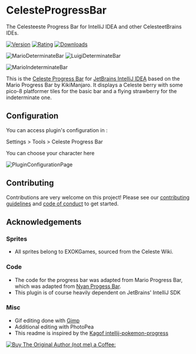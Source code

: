# CelesteProgressBar

The Celesteeste Progress Bar for IntelliJ IDEA and other CelesteetBrains IDEs.

[![Version](https://img.shields.io/jetbrains/plugin/v/14708-mario-progress-bar)](https://plugins.jetbrains.com/plugin/14708-mario-progress-bar/versions)
[![Rating](https://img.shields.io/jetbrains/plugin/r/rating/14708-mario-progress-bar)](https://plugins.jetbrains.com/plugin/14708-mario-progress-bar/reviews)
[![Downloads](https://img.shields.io/jetbrains/plugin/d/14708-mario-progress-bar)](https://plugins.jetbrains.com/plugin/14708-mario-progress-bar)

![MarioDeterminateBar](https://i.imgur.com/3ry0GOy.gif)
![LuigiDeterminateBar](https://i.imgur.com/CQPjfTb.gif)

![MarioIndeterminateBar](https://i.imgur.com/fdUDmZI.gif)

This is the [Celeste Progress Bar](https://plugins.jetbrains.com/plugin/) for [JetBrains IntelliJ IDEA](https://www.jetbrains.com/idea/) based on the Mario Progress Bar by KikiManjaro. It displays a Celeste berry with some pico-8 platformer tiles for the basic bar and a flying strawberry for the indeterminate one.

## Configuration

You can access plugin's configuration in :

Settings > Tools > Celeste Progress Bar

You can choose your character here

![PluginConfigurationPage](https://i.imgur.com/0o2t116.png)

## Contributing

Contributions are very welcome on this project! Please see our [contributing guidelines](CONTRIBUTING.md) and [code of conduct](CODE_OF_CONDUCT.md) to get started.

## Acknowledgements

### Sprites
* All sprites belong to EXOKGames, sourced from the Celeste Wiki.

### Code

* The code for the progress bar was adapted from Mario Progress Bar, which
was adapted from [Nyan Progess Bar](https://github.com/batya239/NyanProgressBar).
* This plugin is of course heavily dependent on JetBrains' IntelliJ SDK

### Misc

* Gif editing done with [Gimp](https://www.gimp.org/)
* Additional editing with PhotoPea
* This readme is inspired by the [Kagof intellij-pokemon-progress](https://github.com/kagof/intellij-pokemon-progress/blob/master/README.md)

[![Buy The Original Author (not me) a Coffee:](https://img.buymeacoffee.com/api/?url=aHR0cHM6Ly9pbWcuYnV5bWVhY29mZmVlLmNvbS9hcGkvP3VybD1hSFIwY0hNNkx5OWpaRzR1WW5WNWJXVmhZMjltWm1WbExtTnZiUzkxY0d4dllXUnpMM0J5YjJacGJHVmZjR2xqZEhWeVpYTXZNakF5TVM4d015ODBZekkwT0RnNE1XWmxOVE5pWmprM1lUa3pOV1kxWm1NNFlqRXpPV1EyTWk1d2JtYz0mc2l6ZT0zMDAmbmFtZT1raWtpbWFuamFybw==&creator=kikimanjaro&is_creating=creating%20mobile%20apps%20and%20plugins&design_code=1&design_color=%23ff813f&slug=kikimanjaro)](https://www.buymeacoffee.com/kikimanjaro)
